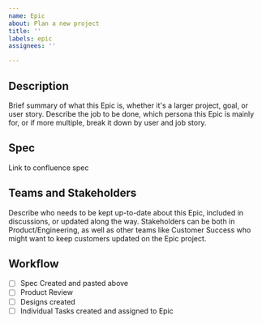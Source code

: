 ```yaml
---
name: Epic
about: Plan a new project
title: ''
labels: epic
assignees: ''

---
```


## Description
Brief summary of what this Epic is, whether it's a larger project, goal, or user story. Describe the job to be done, which persona this Epic is mainly for, or if more multiple, break it down by user and job story.

## Spec
Link to confluence spec

## Teams and Stakeholders
Describe who needs to be kept up-to-date about this Epic, included in discussions, or updated along the way. Stakeholders can be both in Product/Engineering, as well as other teams like Customer Success who might want to keep customers updated on the Epic project.


## Workflow
- [ ]  Spec Created and pasted above
- [ ]  Product Review
- [ ]  Designs created
- [ ]  Individual Tasks created and assigned to Epic
